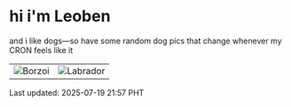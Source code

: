 # hi i'm Leoben

and i like dogs—so have some random dog pics that change whenever my CRON feels like it

|  |  |
|--------|----------|
| ![Borzoi](https://random-dog-vercel.vercel.app/api/random-borzoi?v=1752933439) | ![Labrador](https://random-dog-vercel.vercel.app/api/random-labrador?v=1752933439) |

Last updated: 2025-07-19 21:57 PHT
